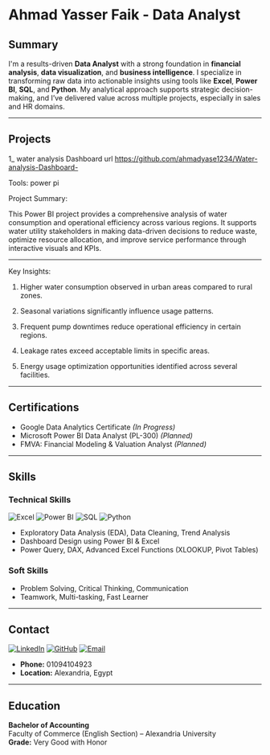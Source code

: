 # Ahmad Yasser Faik - Data Analyst

## Summary

I'm a results-driven **Data Analyst** with a strong foundation in **financial analysis**, **data visualization**, and **business intelligence**. I specialize in transforming raw data into actionable insights using tools like **Excel**, **Power BI**, **SQL**, and **Python**. My analytical approach supports strategic decision-making, and I’ve delivered value across multiple projects, especially in sales and HR domains.

---

## Projects
1_ water analysis Dashboard 
url https://github.com/ahmadyase1234/Water-analysis-Dashboard-

Tools: power pi 

Project Summary:

This Power BI project provides a comprehensive analysis of water consumption and operational efficiency across various regions. It supports water utility stakeholders in making data-driven decisions to reduce waste, optimize resource allocation, and improve service performance through interactive visuals and KPIs.


---

Key Insights:

1. Higher water consumption observed in urban areas compared to rural zones.


2. Seasonal variations significantly influence usage patterns.


3. Frequent pump downtimes reduce operational efficiency in certain regions.


4. Leakage rates exceed acceptable limits in specific areas.


5. Energy usage optimization opportunities identified across several facilities.
---

## Certifications

- Google Data Analytics Certificate *(In Progress)*
- Microsoft Power BI Data Analyst (PL-300) *(Planned)*
- FMVA: Financial Modeling & Valuation Analyst *(Planned)*

---

## Skills

### **Technical Skills**

![Excel](https://img.shields.io/badge/Excel-217346?style=for-the-badge&logo=microsoft-excel&logoColor=white)
![Power BI](https://img.shields.io/badge/Power%20BI-F2C811?style=for-the-badge&logo=power-bi&logoColor=black)
![SQL](https://img.shields.io/badge/SQL-4479A1?style=for-the-badge&logo=postgresql&logoColor=white)
![Python](https://img.shields.io/badge/Python-3776AB?style=for-the-badge&logo=python&logoColor=white)

- Exploratory Data Analysis (EDA), Data Cleaning, Trend Analysis
- Dashboard Design using Power BI & Excel
- Power Query, DAX, Advanced Excel Functions (XLOOKUP, Pivot Tables)

### **Soft Skills**

- Problem Solving, Critical Thinking, Communication
- Teamwork, Multi-tasking, Fast Learner

---

## Contact

[![LinkedIn](https://img.shields.io/badge/LinkedIn-0A66C2?style=for-the-badge&logo=linkedin&logoColor=white)](https://www.linkedin.com/in/ahmad-yasser-faiq-data-analyst)
[![GitHub](https://img.shields.io/badge/GitHub-171515?style=for-the-badge&logo=github&logoColor=white)](https://github.com/ahmadyase1234)
[![Email](https://img.shields.io/badge/Email-D14836?style=for-the-badge&logo=gmail&logoColor=white)](mailto:ahmadyaser5579@gmail.com)

- **Phone:** 01094104923  
- **Location:** Alexandria, Egypt

---

## Education

**Bachelor of Accounting**  
Faculty of Commerce (English Section) – Alexandria University  
**Grade:** Very Good with Honor
